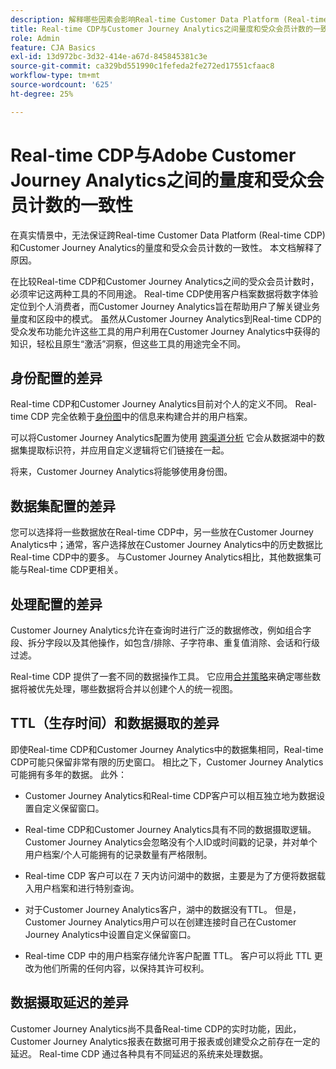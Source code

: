 ```yaml
---
description: 解释哪些因素会影响Real-time Customer Data Platform (Real-time CDP)与Customer Journey Analytics之间量度和受众会员计数的一致性。
title: Real-time CDP与Customer Journey Analytics之间量度和受众会员计数的一致性
role: Admin
feature: CJA Basics
exl-id: 13d972bc-3d32-414e-a67d-845845381c3e
source-git-commit: ca329bd551990c1fefeda2fe272ed17551cfaac8
workflow-type: tm+mt
source-wordcount: '625'
ht-degree: 25%

---
```



# Real-time CDP与Adobe Customer Journey Analytics之间的量度和受众会员计数的一致性

在真实情景中，无法保证跨Real-time Customer Data Platform (Real-time CDP)和Customer Journey Analytics的量度和受众会员计数的一致性。 本文档解释了原因。

在比较Real-time CDP和Customer Journey Analytics之间的受众会员计数时，必须牢记这两种工具的不同用途。 Real-time CDP使用客户档案数据将数字体验定位到个人消费者，而Customer Journey Analytics旨在帮助用户了解关键业务量度和区段中的模式。 虽然从Customer Journey Analytics到Real-time CDP的受众发布功能允许这些工具的用户利用在Customer Journey Analytics中获得的知识，轻松且原生“激活”洞察，但这些工具的用途完全不同。

## 身份配置的差异

Real-time CDP和Customer Journey Analytics目前对个人的定义不同。 Real-time CDP 完全依赖于[身份图](https://experienceleague.adobe.com/docs/platform-learn/tutorials/identities/understanding-identity-and-identity-graphs.html?lang=zh-Hans)中的信息来构建合并的用户档案。

可以将Customer Journey Analytics配置为使用 [跨渠道分析](/help/cca/overview.md) 它会从数据湖中的数据集提取标识符，并应用自定义逻辑将它们链接在一起。

将来，Customer Journey Analytics将能够使用身份图。

## 数据集配置的差异

您可以选择将一些数据放在Real-time CDP中，另一些放在Customer Journey Analytics中；通常，客户选择放在Customer Journey Analytics中的历史数据比Real-time CDP中的要多。 与Customer Journey Analytics相比，其他数据集可能与Real-time CDP更相关。

## 处理配置的差异

Customer Journey Analytics允许在查询时进行广泛的数据修改，例如组合字段、拆分字段以及其他操作，如包含/排除、子字符串、重复值消除、会话和行级过滤。

Real-time CDP 提供了一套不同的数据操作工具。 它应用[合并策略](https://experienceleague.adobe.com/docs/experience-platform/profile/merge-policies/overview.html?lang=zh-Hans)来确定哪些数据将被优先处理，哪些数据将合并以创建个人的统一视图。

## TTL（生存时间）和数据摄取的差异

即使Real-time CDP和Customer Journey Analytics中的数据集相同，Real-time CDP可能只保留非常有限的历史窗口。 相比之下，Customer Journey Analytics可能拥有多年的数据。 此外：

* Customer Journey Analytics和Real-time CDP客户可以相互独立地为数据设置自定义保留窗口。

* Real-time CDP和Customer Journey Analytics具有不同的数据摄取逻辑。 Customer Journey Analytics会忽略没有个人ID或时间戳的记录，并对单个用户档案/个人可能拥有的记录数量有严格限制。

* Real-time CDP 客户可以在 7 天内访问湖中的数据，主要是为了方便将数据载入用户档案和进行特别查询。

* 对于Customer Journey Analytics客户，湖中的数据没有TTL。 但是，Customer Journey Analytics用户可以在创建连接时自己在Customer Journey Analytics中设置自定义保留窗口。

* Real-time CDP 中的用户档案存储允许客户配置 TTL。 客户可以将此 TTL 更改为他们所需的任何内容，以保持其许可权利。

## 数据摄取延迟的差异

Customer Journey Analytics尚不具备Real-time CDP的实时功能，因此，Customer Journey Analytics报表在数据可用于报表或创建受众之前存在一定的延迟。 Real-time CDP 通过各种具有不同延迟的系统来处理数据。
